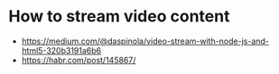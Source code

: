 # How to stream video content

* https://medium.com/@daspinola/video-stream-with-node-js-and-html5-320b3191a6b6
* https://habr.com/post/145867/
